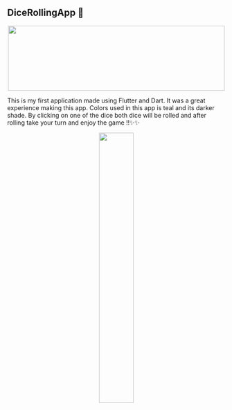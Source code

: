 ## DiceRollingApp 🎲

<div align="center"><img height="150" width="500" src="https://raw.githubusercontent.com/sanchitpasricha/DiceRollingApp/main/flutter-DART.jpg"></div>


This is my first application made using Flutter and Dart. It was a great experience making this app. Colors used in this app is teal and its darker shade. By clicking on one of the dice both dice will be rolled and after rolling take your turn and enjoy the game !!✨✨


<div align="center"><img height="40%" width="40%" src="https://raw.githubusercontent.com/sanchitpasricha/DiceRollingApp/main/My%20Video1.gif"></div>

